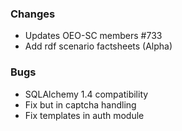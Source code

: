 <!--
SPDX-FileCopyrightText: 2025 Christian Winger <https://github.com/wingechr>
SPDX-FileCopyrightText: 2025 Martin Glauer <https://github.com/MGlauer>

SPDX-License-Identifier: CC0-1.0
-->

### Changes

- Updates OEO-SC members #733
- Add rdf scenario factsheets (Alpha)

### Bugs

- SQLAlchemy 1.4 compatibility
- Fix but in captcha handling
- Fix templates in auth module
